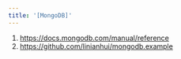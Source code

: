 ```yaml
---
title: '[MongoDB]'
---
```


1. <https://docs.mongodb.com/manual/reference>
2. <https://github.com/linianhui/mongodb.example>
